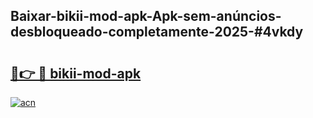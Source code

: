 ## Baixar-bikii-mod-apk-Apk-sem-anúncios-desbloqueado-completamente-2025-#4vkdy

# <h2><a href="https://ainizakaria.my?title=bikii-mod-apk&ref=20M">🔗👉 🔴 bikii-mod-apk</a></h2>

[![acn](https://github.com/user-attachments/assets/0f9c940e-d8b0-45ae-aac7-cd30a18b3e1c)](https://ainizakaria.my?title=bikii-mod-apk&ref=20M)

